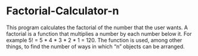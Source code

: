 # Factorial-Calculator-n
This program calculates the factorial of the number that the user wants. A factorial is a function that multiplies a number by each number below it. For example 5! = 5 * 4 * 3 * 2 * 1 = 120. The function is used, among other things, to find the number of ways in which “n” objects can be arranged.

